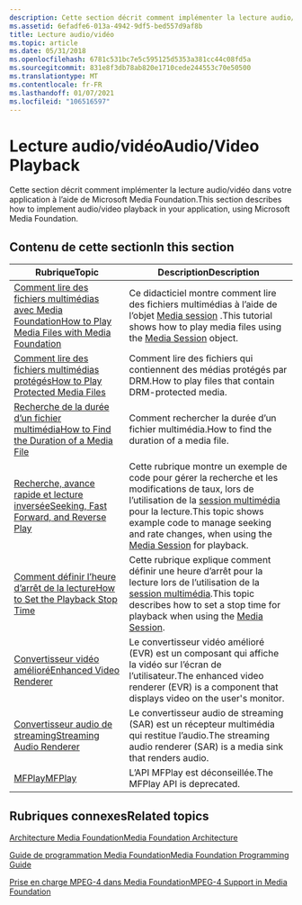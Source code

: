 ```yaml
---
description: Cette section décrit comment implémenter la lecture audio/vidéo dans votre application à l’aide de Microsoft Media Foundation.
ms.assetid: 6efadfe6-013a-4942-9df5-bed557d9af8b
title: Lecture audio/vidéo
ms.topic: article
ms.date: 05/31/2018
ms.openlocfilehash: 6781c531bc7e5c595125d5353a381cc44c08fd5a
ms.sourcegitcommit: 831e8f3db78ab820e1710cede244553c70e50500
ms.translationtype: MT
ms.contentlocale: fr-FR
ms.lasthandoff: 01/07/2021
ms.locfileid: "106516597"
---
```

# <a name="audiovideo-playback"></a><span data-ttu-id="b6c54-103">Lecture audio/vidéo</span><span class="sxs-lookup"><span data-stu-id="b6c54-103">Audio/Video Playback</span></span>

<span data-ttu-id="b6c54-104">Cette section décrit comment implémenter la lecture audio/vidéo dans votre application à l’aide de Microsoft Media Foundation.</span><span class="sxs-lookup"><span data-stu-id="b6c54-104">This section describes how to implement audio/video playback in your application, using Microsoft Media Foundation.</span></span>

## <a name="in-this-section"></a><span data-ttu-id="b6c54-105">Contenu de cette section</span><span class="sxs-lookup"><span data-stu-id="b6c54-105">In this section</span></span>



| <span data-ttu-id="b6c54-106">Rubrique</span><span class="sxs-lookup"><span data-stu-id="b6c54-106">Topic</span></span>                                                                                               | <span data-ttu-id="b6c54-107">Description</span><span class="sxs-lookup"><span data-stu-id="b6c54-107">Description</span></span>                                                                                                                                  |
|-----------------------------------------------------------------------------------------------------|----------------------------------------------------------------------------------------------------------------------------------------------|
| [<span data-ttu-id="b6c54-108">Comment lire des fichiers multimédias avec Media Foundation</span><span class="sxs-lookup"><span data-stu-id="b6c54-108">How to Play Media Files with Media Foundation</span></span>](how-to-play-unprotected-media-files.md)<br/> | <span data-ttu-id="b6c54-109">Ce didacticiel montre comment lire des fichiers multimédias à l’aide de l’objet [Media session](media-session.md) .</span><span class="sxs-lookup"><span data-stu-id="b6c54-109">This tutorial shows how to play media files using the [Media Session](media-session.md) object.</span></span> <br/>                                 |
| [<span data-ttu-id="b6c54-110">Comment lire des fichiers multimédias protégés</span><span class="sxs-lookup"><span data-stu-id="b6c54-110">How to Play Protected Media Files</span></span>](how-to-play-protected-media-files.md)<br/>               | <span data-ttu-id="b6c54-111">Comment lire des fichiers qui contiennent des médias protégés par DRM.</span><span class="sxs-lookup"><span data-stu-id="b6c54-111">How to play files that contain DRM-protected media.</span></span><br/>                                                                               |
| [<span data-ttu-id="b6c54-112">Recherche de la durée d’un fichier multimédia</span><span class="sxs-lookup"><span data-stu-id="b6c54-112">How to Find the Duration of a Media File</span></span>](how-to-find-the-duration-of-a-media-file.md)<br/> | <span data-ttu-id="b6c54-113">Comment rechercher la durée d’un fichier multimédia.</span><span class="sxs-lookup"><span data-stu-id="b6c54-113">How to find the duration of a media file.</span></span><br/>                                                                                         |
| [<span data-ttu-id="b6c54-114">Recherche, avance rapide et lecture inversée</span><span class="sxs-lookup"><span data-stu-id="b6c54-114">Seeking, Fast Forward, and Reverse Play</span></span>](seeking--fast-forward--and-reverse-play.md)<br/>   | <span data-ttu-id="b6c54-115">Cette rubrique montre un exemple de code pour gérer la recherche et les modifications de taux, lors de l’utilisation de la [session multimédia](media-session.md) pour la lecture.</span><span class="sxs-lookup"><span data-stu-id="b6c54-115">This topic shows example code to manage seeking and rate changes, when using the [Media Session](media-session.md) for playback.</span></span><br/> |
| [<span data-ttu-id="b6c54-116">Comment définir l’heure d’arrêt de la lecture</span><span class="sxs-lookup"><span data-stu-id="b6c54-116">How to Set the Playback Stop Time</span></span>](how-to-set-the-playback-stop-time-.md)<br/>              | <span data-ttu-id="b6c54-117">Cette rubrique explique comment définir une heure d’arrêt pour la lecture lors de l’utilisation de la [session multimédia](media-session.md).</span><span class="sxs-lookup"><span data-stu-id="b6c54-117">This topic describes how to set a stop time for playback when using the [Media Session](media-session.md).</span></span><br/>                       |
| [<span data-ttu-id="b6c54-118">Convertisseur vidéo amélioré</span><span class="sxs-lookup"><span data-stu-id="b6c54-118">Enhanced Video Renderer</span></span>](enhanced-video-renderer.md)<br/>                                   | <span data-ttu-id="b6c54-119">Le convertisseur vidéo amélioré (EVR) est un composant qui affiche la vidéo sur l’écran de l’utilisateur.</span><span class="sxs-lookup"><span data-stu-id="b6c54-119">The enhanced video renderer (EVR) is a component that displays video on the user's monitor.</span></span><br/>                                       |
| [<span data-ttu-id="b6c54-120">Convertisseur audio de streaming</span><span class="sxs-lookup"><span data-stu-id="b6c54-120">Streaming Audio Renderer</span></span>](streaming-audio-renderer.md)<br/>                                 | <span data-ttu-id="b6c54-121">Le convertisseur audio de streaming (SAR) est un récepteur multimédia qui restitue l’audio.</span><span class="sxs-lookup"><span data-stu-id="b6c54-121">The streaming audio renderer (SAR) is a media sink that renders audio.</span></span><br/>                                                            |
| [<span data-ttu-id="b6c54-122">MFPlay</span><span class="sxs-lookup"><span data-stu-id="b6c54-122">MFPlay</span></span>](using-mfplay-for-audio-video-playback.md)<br/>                                      | <span data-ttu-id="b6c54-123">L’API MFPlay est déconseillée.</span><span class="sxs-lookup"><span data-stu-id="b6c54-123">The MFPlay API is deprecated.</span></span><br/>                                                                                                     |



 

## <a name="related-topics"></a><span data-ttu-id="b6c54-124">Rubriques connexes</span><span class="sxs-lookup"><span data-stu-id="b6c54-124">Related topics</span></span>

<dl> <dt>

[<span data-ttu-id="b6c54-125">Architecture Media Foundation</span><span class="sxs-lookup"><span data-stu-id="b6c54-125">Media Foundation Architecture</span></span>](media-foundation-architecture.md)
</dt> <dt>

[<span data-ttu-id="b6c54-126">Guide de programmation Media Foundation</span><span class="sxs-lookup"><span data-stu-id="b6c54-126">Media Foundation Programming Guide</span></span>](media-foundation-programming-guide.md)
</dt> <dt>

[<span data-ttu-id="b6c54-127">Prise en charge MPEG-4 dans Media Foundation</span><span class="sxs-lookup"><span data-stu-id="b6c54-127">MPEG-4 Support in Media Foundation</span></span>](mpeg-4-support-in-media-foundation.md)
</dt> </dl>

 

 




